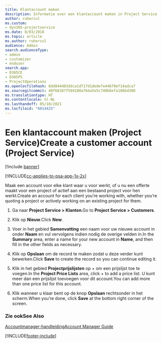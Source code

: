 ```yaml
---
title: Klantaccount maken
description: Informatie over een klantaccount maken in Project Service
author: ruhercul
ms.custom:
- dyn365-projectservice
ms.date: 8/03/2018
ms.topic: article
ms.author: ruhercul
audience: Admin
search.audienceType:
- admin
- customizer
- enduser
search.app:
- D365CE
- D365PS
- ProjectOperations
ms.openlocfilehash: 6dd844d03ddca1d717d1dedefe44679ef14adca7
ms.sourcegitcommit: 40f68387f594180af64a5e5c748b6efa188bd300
ms.translationtype: HT
ms.contentlocale: nl-NL
ms.lasthandoff: 05/10/2021
ms.locfileid: "6014425"
---
```

# <a name="create-a-customer-account-project-service"></a><span data-ttu-id="b960f-103">Een klantaccount maken (Project Service)</span><span class="sxs-lookup"><span data-stu-id="b960f-103">Create a customer account (Project Service)</span></span>

[!include [banner](../includes/psa-now-project-operations.md)]

[!INCLUDE[cc-applies-to-psa-app-1x-2x](../includes/cc-applies-to-psa-app-1x-2x.md)]

<span data-ttu-id="b960f-104">Maak een account voor elke klant waar u voor werkt, of u nu een offerte maakt voor een project of actief aan een bestaand project voor hen werkt.</span><span class="sxs-lookup"><span data-stu-id="b960f-104">Create an account for each client you’re working with, whether you’re quoting a project or actively working on an existing project for them.</span></span>  
  
1.  <span data-ttu-id="b960f-105">Ga naar **Project Service > Klanten**.</span><span class="sxs-lookup"><span data-stu-id="b960f-105">Go to **Project Service > Customers**.</span></span>  
  
2.  <span data-ttu-id="b960f-106">Klik op **Nieuw**.</span><span class="sxs-lookup"><span data-stu-id="b960f-106">Click **New**.</span></span>  
  
3.  <span data-ttu-id="b960f-107">Voer in het gebied **Samenvatting** een naam voor uw nieuwe account in onder **Naam** en vul vervolgens indien nodig de overige velden in.</span><span class="sxs-lookup"><span data-stu-id="b960f-107">In the **Summary** area, enter a name for your new account in **Name**, and then fill in the other fields as necessary.</span></span>  
  
4.  <span data-ttu-id="b960f-108">Klik op **Opslaan** om de record te maken zodat u deze verder kunt bewerken.</span><span class="sxs-lookup"><span data-stu-id="b960f-108">Click **Save** to create the record so you can continue editing it.</span></span>  
  
5.  <span data-ttu-id="b960f-109">Klik in het gebied **Projectprijslijsten** op + om een prijslijst toe te voegen.</span><span class="sxs-lookup"><span data-stu-id="b960f-109">In the **Project Price Lists** area, click + to add a price list.</span></span> <span data-ttu-id="b960f-110">U kunt meer dan een prijslijst toevoegen voor dit account.</span><span class="sxs-lookup"><span data-stu-id="b960f-110">You can add more than one price list for this account.</span></span>  
  
6.  <span data-ttu-id="b960f-111">Klik wanneer u klaar bent op de knop **Opslaan** rechtsonder in het scherm.</span><span class="sxs-lookup"><span data-stu-id="b960f-111">When you’re done, click **Save** at the bottom right corner of the screen.</span></span>  
  
### <a name="see-also"></a><span data-ttu-id="b960f-112">Zie ook</span><span class="sxs-lookup"><span data-stu-id="b960f-112">See Also</span></span>  
 [<span data-ttu-id="b960f-113">Accountmanager-handleiding</span><span class="sxs-lookup"><span data-stu-id="b960f-113">Account Manager Guide</span></span>](../psa/account-manager-guide.md)


[!INCLUDE[footer-include](../includes/footer-banner.md)]